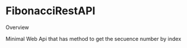 # FibonacciRestAPI

Overview

Minimal Web Api that has method to get the secuence number by index



